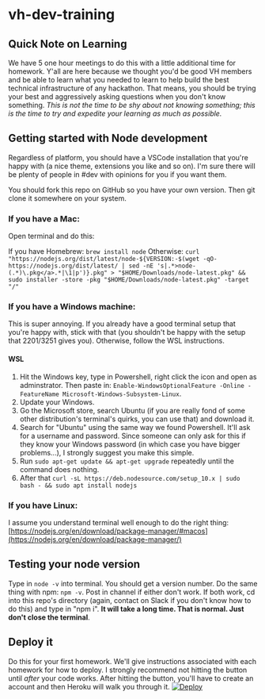 # vh-dev-training

## Quick Note on Learning

We have 5 one hour meetings to do this with a little additional time for homework. Y'all are here because we thought you'd be good VH members and be able to learn what you needed to learn to help build the best technical infrastructure of any hackathon. That means, you should be trying your best and aggressively asking questions when you don't know something. _This is not the time to be shy about not knowing something; this is the time to try and expedite your learning as much as possible._

## Getting started with Node development

Regardless of platform, you should have a VSCode installation that you're happy with (a nice theme, extensions you like and so on). I'm sure there will be plenty of people in #dev with opinions for you if you want them.

You should fork this repo on GitHub so you have your own version. Then git clone it somewhere on your system.

### If you have a Mac:

Open terminal and do this:

If you have Homebrew: `brew install node`
Otherwise: `curl "https://nodejs.org/dist/latest/node-${VERSION:-$(wget -qO- https://nodejs.org/dist/latest/ | sed -nE 's|.*>node-(.*)\.pkg</a>.*|\1|p')}.pkg" > "$HOME/Downloads/node-latest.pkg" && sudo installer -store -pkg "$HOME/Downloads/node-latest.pkg" -target "/"`

### If you have a Windows machine:

This is super annoying. If you already have a good terminal setup that you're happy with, stick with that (you shouldn't be happy with the setup that 2201/3251 gives you). Otherwise, follow the WSL instructions.

#### WSL

1. Hit the Windows key, type in Powershell, right click the icon and open as adminstrator. Then paste in: `Enable-WindowsOptionalFeature -Online -FeatureName Microsoft-Windows-Subsystem-Linux`.
2. Update your Windows.
3. Go the Microsoft store, search Ubuntu (if you are really fond of some other distribution's terminal's quirks, you can use that) and download it.
4. Search for "Ubuntu" using the same way we found Powershell. It'll ask for a username and password. Since someone can only ask for this if they know your Windows password (in which case you have bigger problems...), I strongly suggest you make this simple.
5. Run `sudo apt-get update && apt-get upgrade` repeatedly until the command does nothing.
6. After that `curl -sL https://deb.nodesource.com/setup_10.x | sudo bash - && sudo apt install nodejs`

### If you have Linux:

I assume you understand terminal well enough to do the right thing: [https://nodejs.org/en/download/package-manager/#macos](https://nodejs.org/en/download/package-manager/)

## Testing your node version

Type in `node -v` into terminal. You should get a version number. Do the same thing with npm: `npm -v`. Post in channel if either don't work.
If both work, cd into this repo's directory (again, contact on Slack if you don't know how to do this) and type in "npm i". **It will take a long time. That is normal. Just don't close the terminal**.

## Deploy it

Do this for your first homework. We'll give instructions associated with each homework for how to deploy. I strongly recommend not hitting the button until _after_ your code works. After hitting the button, you'll have to create an account and then Heroku will walk you through it.
[![Deploy](https://www.herokucdn.com/deploy/button.svg)](https://heroku.com/deploy)
